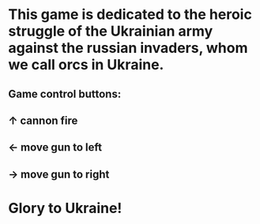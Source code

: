 # This game is dedicated to the heroic struggle of the Ukrainian army against the russian invaders, whom we call orcs in Ukraine.
## Game control buttons:
##  ↑  cannon fire
## ← move gun to left
## → move gun to right
# Glory to Ukraine!
